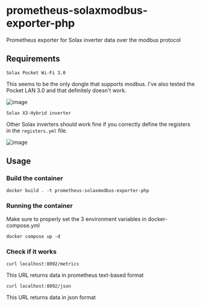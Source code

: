 # prometheus-solaxmodbus-exporter-php
Prometheus exporter for Solax inverter data over the modbus protocol

## Requirements

`Solax Pocket Wi-Fi 3.0`

This seems to be the only dongle that supports modbus. I've also tested the Pocket LAN 3.0 and that definitely doesn't work.

![image](https://github.com/monkhaze/prometheus-solaxmodbus-exporter-php/assets/6921039/1bb14622-57d2-4695-b1c3-9fdde6bf0040)

`Solax X3-Hybrid inverter`

Other Solax inverters should work fine if you correctly define the registers in the `registers.yml` file.

![image](https://github.com/monkhaze/prometheus-solaxmodbus-exporter-php/assets/6921039/36bc2228-4eba-4207-a231-0226e3d2bb5a)

## Usage

### Build the container

`docker build . -t prometheus-solaxmodbus-exporter-php`

### Running the container

Make sure to properly set the 3 environment variables in docker-compose.yml

`docker compose up -d`

### Check if it works

`curl localhost:8092/metrics`

This URL returns data in prometheus text-based format

`curl localhost:8092/json`

This URL returns data in json format
